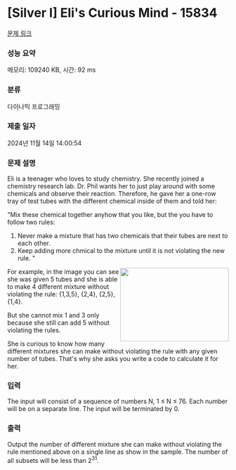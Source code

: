 # [Silver I] Eli's Curious Mind - 15834 

[문제 링크](https://www.acmicpc.net/problem/15834) 

### 성능 요약

메모리: 109240 KB, 시간: 92 ms

### 분류

다이나믹 프로그래밍

### 제출 일자

2024년 11월 14일 14:00:54

### 문제 설명

<p>Eli is a teenager who loves to study chemistry. She recently joined a chemistry research lab. Dr. Phil wants her to just play around with some chemicals and observe their reaction. Therefore, he gave her a one-row tray of test tubes with the different chemical inside of them and told her:</p>

<p>"Mix these chemical together anyhow that you like, but the you have to follow two rules:</p>

<ol>
	<li>Never make a mixture that has two chemicals that their tubes are next to each other.</li>
	<li>Keep adding more chmical to the mixture until it is not violating the new rule. "</li>
</ol>

<p><img alt="" src="https://onlinejudgeimages.s3-ap-northeast-1.amazonaws.com/problem/15834/1.png" style="width: 247px; height: 167px; float: right;">For example, in the image you can see she was given 5 tubes and she is able to make 4 different mixture without violating the rule: {1,3,5}, {2,4}, {2,5}, {1,4}.</p>

<p>But she cannot mix 1 and 3 only because she still can add 5 without violating the rules.</p>

<p>She is curious to know how many different mixtures she can make without violating the rule with any given number of tubes. That's why she asks you write a code to calculate it for her.</p>

### 입력 

 <p>The input will consist of a sequence of numbers N, 1 ≤ N ≤ 76. Each number will be on a separate line. The input will be terminated by 0.</p>

### 출력 

 <p>Output the number of different mixture she can make without violating the rule mentioned above on a single line as show in the sample. The number of all subsets will be less than 2<sup>31</sup>.</p>

